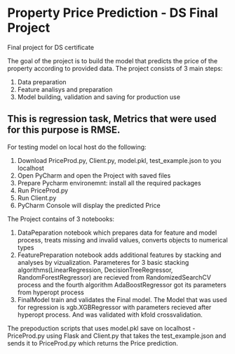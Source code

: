 # Property Price Prediction - DS Final Project
Final project for DS certificate

The goal of the project is to build the model that predicts the price of the property according to provided data. The project consists of 3 main steps:
1. Data preparation
2. Feature analisys and preparation
3. Model building, validation and saving for production use


## This is regression task, Metrics that were used for this purpose is RMSE. 

For testing model on local host do the following:
1. Download PriceProd.py, Client.py, model.pkl, test_example.json to you localhost
2. Open PyCharm and open the Project with saved files
3. Prepare Pycharm environemnt: install all the required packages
4. Run PriceProd.py
5. Run Client.py
6. PyCharm Console will display the predicted Price


The Project contains of 3 notebooks:
1. DataPeparation notebook which prepares data for feature and model process, treats missing and invalid values, converts objects to numerical types
2. FeaturePreparation notebook adds additional features by stacking and analyses by vizualization.
Parameteres for 3 basic stacking algorithms(LinearRegression, DecisionTreeRegressor, RandomForestRegressor) are recieved from RandomizedSearchCV process and the fourth algorithm AdaBoostRegressor got its parameters from hyperopt process
3. FinalModel train and validates the Final model. The Model that was used for regression is xgb.XGBRegressor with parameters recieved after hyperopt process. And was validated with kfold crossvalidation.

The prepoduction scripts that uses model.pkl save on localhost - PriceProd.py using Flask and Client.py that takes the test_example.json and sends it to PriceProd.py which returns the Price prediction.



